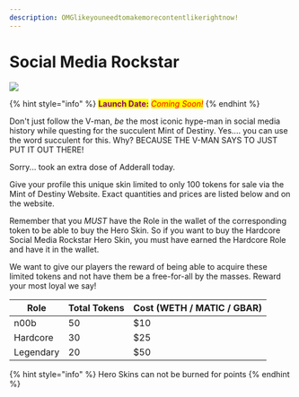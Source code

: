 ```yaml
---
description: OMGlikeyouneedtomakemorecontentlikerightnow!
---
```


# Social Media Rockstar

![](../../.gitbook/assets/skin-social\_media\_rockstar.jpg)

{% hint style="info" %}
<mark style="color:purple;">**Launch Date:**</mark> _<mark style="color:red;">Coming Soon!</mark>_
{% endhint %}

Don't just follow the V-man, _be_ the most iconic hype-man in social media history while questing for the succulent Mint of Destiny. Yes.... you can use the word succulent for this. Why? BECAUSE THE V-MAN SAYS TO JUST PUT IT OUT THERE!

Sorry... took an extra dose of Adderall today.

Give your profile this unique skin limited to only 100 tokens for sale via the Mint of Destiny Website. Exact quantities and prices are listed below and on the website.

Remember that you _MUST_ have the Role in the wallet of the corresponding token to be able to buy the Hero Skin. So if you want to buy the Hardcore Social Media Rockstar Hero Skin, you must have earned the Hardcore Role and have it in the wallet.

We want to give our players the reward of being able to acquire these limited tokens and not have them be a free-for-all by the masses. Reward your most loyal we say!

| Role      | Total Tokens | Cost (WETH / MATIC / GBAR) |
| --------- | ------------ | -------------------------- |
| n00b      | 50           | $10                        |
| Hardcore  | 30           | $25                        |
| Legendary | 20           | $50                        |

{% hint style="info" %}
Hero Skins can not be burned for points
{% endhint %}

